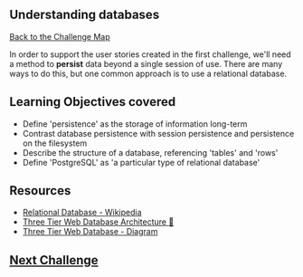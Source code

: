 ## Understanding databases

[Back to the Challenge Map](00_challenge_map.md)

In order to support the user stories created in the first challenge, we'll need a method to **persist** data beyond a single session of use. There are many ways to do this, but one common approach is to use a relational database.

## Learning Objectives covered

* Define 'persistence' as the storage of information long-term
* Contrast database persistence with session persistence and persistence on the filesystem
* Describe the structure of a database, referencing 'tables' and 'rows'
* Define 'PostgreSQL' as 'a particular type of relational database'

## Resources

* [Relational Database - Wikipedia](https://en.wikipedia.org/wiki/Relational_database)
* [Three Tier Web Database Architecture :pill: ](../pills/three_tier_architecture.md)
* [Three Tier Web Database - Diagram](https://docs.google.com/drawings/d/17ES4_vO90p3x3np1K3X5b5C_JVs14VbJZ5N8KraVRUw/edit)

## [Next Challenge](03_setting_up_a_database.md)
